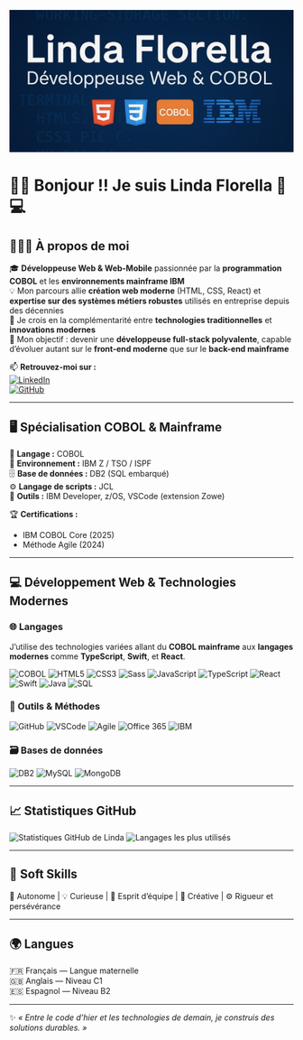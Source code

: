 ![Bannière](https://raw.githubusercontent.com/linda2812-beep/linda2812-beep/main/deuxieme.jpeg)


# 👋🏾 Bonjour !! Je suis Linda Florella 🚀💻

## 👩🏽‍💻 À propos de moi

🎓 **Développeuse Web & Web-Mobile** passionnée par la **programmation COBOL** et les **environnements mainframe IBM**  
💡 Mon parcours allie **création web moderne** (HTML, CSS, React) et **expertise sur des systèmes métiers robustes** utilisés en entreprise depuis des décennies  
🚀 Je crois en la complémentarité entre **technologies traditionnelles** et **innovations modernes**  
🎯 Mon objectif : devenir une **développeuse full-stack polyvalente**, capable d’évoluer autant sur le **front-end moderne** que sur le **back-end mainframe**

📫 **Retrouvez-moi sur :**  
[![LinkedIn](https://img.shields.io/badge/LinkedIn-0077B5?logo=linkedin&logoColor=white)](https://www.linkedin.com/in/linda-florella-d2812)  
[![GitHub](https://img.shields.io/badge/GitHub-181717?logo=github&logoColor=white)](https://github.com/linda2812-beep)

---

## 🖥️ Spécialisation COBOL & Mainframe

🧩 **Langage :** COBOL  
🧠 **Environnement :** IBM Z / TSO / ISPF  
🗄️ **Base de données :** DB2 (SQL embarqué)  
⚙️ **Langage de scripts :** JCL  
🧪 **Outils :** IBM Developer, z/OS, VSCode (extension Zowe)  

🏆 **Certifications :**  
- IBM COBOL Core (2025)  
- Méthode Agile (2024)  

---

## 💻 Développement Web & Technologies Modernes

### 🌐 Langages
J’utilise des technologies variées allant du **COBOL mainframe** aux **langages modernes** comme **TypeScript**, **Swift**, et **React**.

![COBOL](https://img.shields.io/badge/COBOL-00599C?logo=ibm&logoColor=white)
![HTML5](https://img.shields.io/badge/HTML5-E34F26?logo=html5&logoColor=white)
![CSS3](https://img.shields.io/badge/CSS3-1572B6?logo=css3&logoColor=white)
![Sass](https://img.shields.io/badge/Sass-CC6699?logo=sass&logoColor=white)
![JavaScript](https://img.shields.io/badge/JavaScript-F7DF1E?logo=javascript&logoColor=black)
![TypeScript](https://img.shields.io/badge/TypeScript-3178C6?logo=typescript&logoColor=white)
![React](https://img.shields.io/badge/React-61DAFB?logo=react&logoColor=black)
![Swift](https://img.shields.io/badge/Swift-FA7343?logo=swift&logoColor=white)
![Java](https://img.shields.io/badge/Java-007396?logo=java&logoColor=white)
![SQL](https://img.shields.io/badge/SQL-003B57?logo=sqlite&logoColor=white)


### 🧰 Outils & Méthodes
![GitHub](https://img.shields.io/badge/GitHub-181717?logo=github&logoColor=white)
![VSCode](https://img.shields.io/badge/VSCode-007ACC?logo=visualstudiocode&logoColor=white)
![Agile](https://img.shields.io/badge/Agile-2496ED?logo=scrumalliance&logoColor=white)
![Office 365](https://img.shields.io/badge/Office%20365-D83B01?logo=microsoft-office&logoColor=white)
![IBM](https://img.shields.io/badge/IBM%20Mainframe-054ADA?logo=ibm&logoColor=white)

### 🗃️ Bases de données
![DB2](https://img.shields.io/badge/DB2-0D597F?logo=ibm&logoColor=white)
![MySQL](https://img.shields.io/badge/MySQL-4479A1?logo=mysql&logoColor=white)
![MongoDB](https://img.shields.io/badge/MongoDB-47A248?logo=mongodb&logoColor=white)

---

## 📈 Statistiques GitHub

![Statistiques GitHub de Linda](https://github-readme-stats.vercel.app/api?username=linda2812-beep&show_icons=true&theme=github_dark)
![Langages les plus utilisés](https://github-readme-stats.vercel.app/api/top-langs/?username=linda2812-beep&layout=compact&theme=github_dark)

---

## 💬 Soft Skills

💫 Autonome | 💡 Curieuse | 🤝 Esprit d’équipe | 🎨 Créative | ⚙️ Rigueur et persévérance  

---

## 🌍 Langues

🇫🇷 Français — Langue maternelle  
🇬🇧 Anglais — Niveau C1  
🇪🇸 Espagnol — Niveau B2  

---

✨ *« Entre le code d’hier et les technologies de demain, je construis des solutions durables. »*

<!--
**linda2812-beep/linda2812-beep** is a ✨ _special_ ✨ repository because its `README.md` (this file) appears on your GitHub profile.

Here are some ideas to get you started:

- 🔭 I’m currently working on ...
- 🌱 I’m currently learning ...
- 👯 I’m looking to collaborate on ...
- 🤔 I’m looking for help with ...
- 💬 Ask me about ...
- 📫 How to reach me: ...
- 😄 Pronouns: ...
- ⚡ Fun fact: ...
-->
